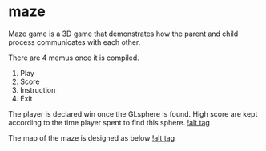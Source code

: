# maze

Maze game is a 3D game that demonstrates how the parent and child process communicates with each other.

There are 4 memus once it is compiled. 
1. Play
2. Score
3. Instruction
4. Exit

The player is declared win once the GLsphere is found. High score are kept according to the time
player spent to find this sphere.
[!alt tag](http://amylily.io/wp-content/uploads/2016/11/Picture1.png)



The map of the maze is designed as below
[!alt tag](http://amylily.io/wp-content/uploads/2016/11/Picture2.png)
